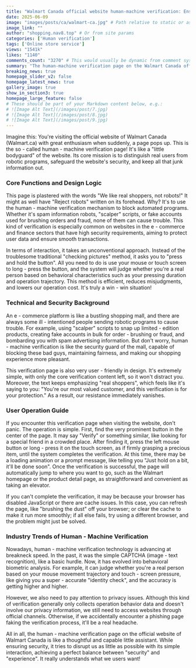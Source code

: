 ```yaml
---
title: "Walmart Canada official website human-machine verification: Ensure security and make the shopping experience smoother!"
date: 2025-06-09
image: "images/posts/ca/walmart-ca.jpg" # Path relative to static or assets
image_link: ""
author: "shopping.nav8.top" # Or from site params
categories: ['Human verification']
tags: ['Online store service']
views: "1541k"
likes: "1140"
comments_count: "3270" # This would usually be dynamic from comment system
summary: "The human-machine verification page on the Walmart Canada official website is like a little bodyguard ensuring the website's security. It distinguishes real users from robots through the interactive method of press and hold the button. If the verification fails, you can refresh the page, clear the cache, or switch to another browser. Nowadays, human-machine verification technology is constantly evolving, and the page carefully balances security and user experience."
breaking_news: true   
homepage_slider_v2: false  
homepage_latest_news: true  
gallery_image: true  
show_in_section3: true
homepage_large_feature: false
# These should be part of your Markdown content below, e.g.:
# ![Image Alt Text](/images/post/7.jpg)
# ![Image Alt Text](/images/post/8.jpg)
# ![Image Alt Text](/images/post/9.jpg)
---
```


Imagine this: You're visiting the official website of Walmart Canada (Walmart.ca) with great enthusiasm when suddenly, a page pops up. This is the so - called human - machine verification page! It's like a "little bodyguard" of the website. Its core mission is to distinguish real users from robotic programs, safeguard the website's security, and keep all that junk information out.

### Core Functions and Design Logic
This page is plastered with the words "We like real shoppers, not robots!" It might as well have "Reject robots" written on its forehead. Why? It's to use the human - machine verification mechanism to block automated programs. Whether it's spam information robots, "scalper" scripts, or fake accounts used for brushing orders and fraud, none of them can cause trouble. This kind of verification is especially common on websites in the e - commerce and finance sectors that have high security requirements, aiming to protect user data and ensure smooth transactions.

In terms of interaction, it takes an unconventional approach. Instead of the troublesome traditional "checking pictures" method, it asks you to "press and hold the button". All you need to do is use your mouse or touch screen to long - press the button, and the system will judge whether you're a real person based on behavioral characteristics such as your pressing duration and operation trajectory. This method is efficient, reduces misjudgments, and lowers our operation cost. It's truly a win - win situation!

### Technical and Security Background
An e - commerce platform is like a bustling shopping mall, and there are always some ill - intentioned people sending robotic programs to cause trouble. For example, using "scalper" scripts to snap up limited - edition products, creating fake accounts in bulk for order - brushing or fraud, and bombarding you with spam advertising information. But don't worry, human - machine verification is like the security guard of the mall, capable of blocking these bad guys, maintaining fairness, and making our shopping experience more pleasant.

This verification page is also very user - friendly in design. It's extremely simple, with only the core verification content left, so it won't distract you. Moreover, the text keeps emphasizing "real shoppers", which feels like it's saying to you: "You're our most valued customer, and this verification is for your protection." As a result, our resistance immediately vanishes.

### User Operation Guide
If you encounter this verification page when visiting the website, don't panic. The operation is simple. First, find the very prominent button in the center of the page. It may say "Verify" or something similar, like looking for a special friend in a crowded place. After finding it, press the left mouse button or long - press it on the touch screen, as if firmly grasping a precious item, until the system completes the verification. At this time, there may be a loading animation or a prompt message, like telling you "Just hold on a bit, it'll be done soon". Once the verification is successful, the page will automatically jump to where you want to go, such as the Walmart homepage or the product detail page, as straightforward and convenient as taking an elevator.

If you can't complete the verification, it may be because your browser has disabled JavaScript or there are cache issues. In this case, you can refresh the page, like "brushing the dust" off your browser; or clear the cache to make it run more smoothly; if all else fails, try using a different browser, and the problem might just be solved.

### Industry Trends of Human - Machine Verification
Nowadays, human - machine verification technology is advancing at breakneck speed. In the past, it was the simple CAPTCHA (image - text recognition), like a basic hurdle. Now, it has evolved into behavioral biometric analysis. For example, it can judge whether you're a real person based on your mouse movement trajectory and touch - screen pressure, like giving you a super - accurate "identity check", and the accuracy is getting higher and higher.

However, we also need to pay attention to privacy issues. Although this kind of verification generally only collects operation behavior data and doesn't involve our privacy information, we still need to access websites through official channels. Otherwise, if we accidentally encounter a phishing page faking the verification process, it'll be a real headache.

All in all, the human - machine verification page on the official website of Walmart Canada is like a thoughtful and capable little assistant. While ensuring security, it tries to disrupt us as little as possible with its simple interaction, achieving a perfect balance between "security" and "experience". It really understands what we users want!
